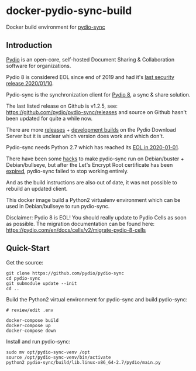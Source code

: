 # docker-pydio-sync-build

Docker build environment for [pydio-sync](https://github.com/pydio/pydio-sync)

## Introduction

[Pydio](https://pydio.com/) is an open-core, self-hosted Document Sharing & Collaboration software for organizations.

Pydio 8 is considered EOL since end of 2019 and had it's [last security release 2020/01/10](https://pydio.com/en/community/releases/pydio-core/pydio-core-pydio-enterprise-825-hotfix-824).

Pydio-sync is the synchronization client for [Pydio 8](https://pydio.com/en/blog/type/release-note?component%5B0%5D=69&type%5B0%5D=235&license=All), a sync & share solution.

The last listed release on Github is v1.2.5, see: https://github.com/pydio/pydio-sync/releases
and source on Github hasn't been updated for quite a while now.

There are more [releases](https://download.pydio.com/pub/pydio-sync/release/) + [development builds](https://download.pydio.com/pub/pydio-sync/develop/) on the Pydio Download Server but it is unclear which version does work and which don't.

Pydio-sync needs Python 2.7 which has reached its [EOL in 2020-01-01](https://devguide.python.org/devcycle/#end-of-life-branches).

There have been some [hacks](https://github.com/pydio/pydio-sync/issues/182) to make pydio-sync run on Debian/buster + Debian/bullseye, but after the Let's Encrypt Root certificate has been [expired](https://github.com/pydio/pydio-sync/issues/184), pydio-sync failed to stop working entirely.

And as the build instructions are also out of date, it was not possible to rebuild an updated client.

This docker image build a Python2 virtualenv environment which can be used in Debian/bullseye to run pydio-sync.

Disclaimer: Pydio 8 is EOL! You should really update to Pydio Cells as soon as possible.
The migration documentation can be found here: https://pydio.com/en/docs/cells/v2/migrate-pydio-8-cells

## Quick-Start

Get the source:
```
git clone https://github.com/pydio/pydio-sync
cd pydio-sync
git submodule update --init
cd ..
```

Build the Python2 virtual environment for pydio-sync and build pydio-sync:
```
# review/edit .env

docker-compose build
docker-compose up
docker-compose down
```

Install and run pydio-sync:
```
sudo mv opt/pydio-sync-venv /opt
source /opt/pydio-sync-venv/bin/activate
python2 pydio-sync/build/lib.linux-x86_64-2.7/pydio/main.py
```
